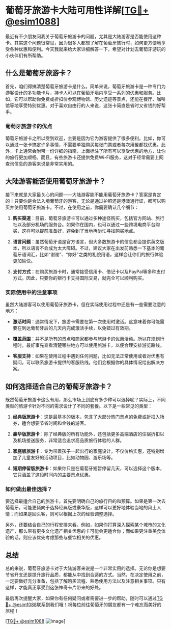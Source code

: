 # 葡萄牙旅游卡大陆可用性详解[[TG💪+ @esim1088](https://t.me/s/esim1088)]

最近有不少朋友问我关于葡萄牙旅游卡的问题，尤其是大陆游客是否能使用这种卡。其实这个问题很常见，因为很多人都想了解在葡萄牙旅行时，如何更方便地享受各种优惠和便利。今天我就来给大家详细解答一下，希望对计划去葡萄牙游玩的小伙伴们有所帮助。

## 什么是葡萄牙旅游卡？

首先，咱们得搞清楚葡萄牙旅游卡是什么。简单来说，葡萄牙旅游卡是一种专门为游客设计的多功能卡片，持卡人可以在葡萄牙境内享受一系列的优惠和服务。比如，它可以帮助你免费或折扣价参观博物馆、历史遗迹等景点，还能在餐厅、咖啡馆等地享受特别优惠。对于喜欢自由行的人来说，这张卡简直是省时又省钱的好帮手。

### 葡萄牙旅游卡的优点

葡萄牙旅游卡之所以受到欢迎，主要是因为它为游客提供了很多便利。比如，你可以通过一张卡搞定许多事情，不需要单独购买每张门票或者每次用餐都找优惠。此外，卡上通常会附带一份详细的指南，上面标注了所有可以享受优惠的地方，让你的旅行更加顺畅。而且，有些旅游卡还提供免费Wi-Fi服务，这对于经常需要上网查询信息的游客来说是非常实用的。

## 大陆游客能否使用葡萄牙旅游卡？

接下来就是大家最关心的问题——大陆游客能不能用葡萄牙旅游卡？答案是肯定的！只要你是合法入境葡萄牙的游客，无论是通过护照还是港澳通行证，都可以购买并使用葡萄牙旅游卡。不过，在使用之前，你需要确认几个细节：

1. **购买渠道**：目前，葡萄牙旅游卡可以通过多种途径购买，包括官方网站、旅行社以及部分机场的服务台。如果你在国内，也可以通过一些跨境电商平台购买，这样可以提前准备好，避免到了当地再匆忙寻找购买地点。

2. **语言问题**：虽然葡萄牙语是官方语言，但大多数旅游卡的信息都会提供英文版本，所以语言不会成为太大障碍。不过，建议大家在出发前熟悉一下基本的葡萄牙语词汇，比如“谢谢”、“你好”之类的礼貌用语，这样会让你们的旅行体验更加愉快。

3. **支付方式**：在购买旅游卡时，通常接受信用卡、借记卡以及PayPal等多种支付方式。因此，只要你的银行卡支持国际交易，就完全可以顺利购买。

### 实际使用中的注意事项

虽然大陆游客可以使用葡萄牙旅游卡，但在实际使用过程中还是有一些需要注意的地方：

- **激活时间**：通常情况下，旅游卡需要在第一次使用时激活。这意味着你可能需要在到达葡萄牙后的几天内完成激活手续，以免错过有效期。
  
- **覆盖范围**：并不是所有的景点和商家都参与旅游卡的优惠活动。所以在规划行程时，最好事先查看清楚哪些地方可以使用旅游卡，以便合理安排游览路线。

- **客服支持**：如果在使用过程中遇到任何问题，比如无法正常使用或者对优惠有疑问，可以联系旅游卡提供的客服热线。他们会根据你的具体情况给出解决方案。

## 如何选择适合自己的葡萄牙旅游卡？

既然葡萄牙旅游卡这么有用，那么市场上到底有多少种可以选择呢？实际上，不同类型的旅游卡针对不同的需求设计了不同的套餐。以下是一些常见的类型：

1. **经典版旅游卡**：这是最基本的版本，包含了大部分热门景点的免费或折扣入场券，适合想要节省时间和金钱的游客。

2. **豪华版旅游卡**：除了经典版的所有功能外，还包括更多高端酒店的住宿折扣以及机场接送服务，非常适合追求高品质旅行体验的人群。

3. **家庭版旅游卡**：专为带着孩子一起出行的家庭设计，不仅价格实惠，还特别增加了儿童友好的活动项目，比如动物园、游乐场等。

4. **短期停留版旅游卡**：如果你只是在葡萄牙短暂停留几天，可以选择这个版本，它只涵盖了这段时间内的主要景点优惠。

### 如何做出最佳选择？

要选择最适合自己的旅游卡，首先要明确自己的旅行目的和预算。如果是第一次去葡萄牙，可能更倾向于选择经典版或豪华版，这样可以更好地体验当地的风土人情；而如果是回头客，则可以根据上次的经验调整选择。

另外，还要结合自己的行程安排来看。例如，如果你打算深入探索某个城市的文化遗产，那么带有更多文化遗产相关优惠的卡可能会更适合你；而如果更注重美食体验的话，则应该优先考虑那些与餐饮相关的优惠。

## 总结

总的来说，葡萄牙旅游卡对于大陆游客来说是一个非常实用的选择。无论你是想要节省开支还是提升旅行品质，都能从中找到合适的方式。当然，在决定使用之前，一定要做好充分准备，包括了解购买流程、熟悉使用方法以及注意相关事项。只有这样，才能真正享受到这张神奇卡片带来的好处。

最后再次提醒大家，如果你有任何疑问或者需要进一步的帮助，随时可以通过[TG💪+ @esim1088](https://t.me/s/esim1088)联系到我们哦！祝每位前往葡萄牙的朋友都有一个难忘而美好的旅程！

[[TG💪+ @esim1088](https://t.me/s/esim1088) ![Image](https://i.postimg.cc/4NQfJmqS/Snipaste-2025-05-13-00-14-12.png)]